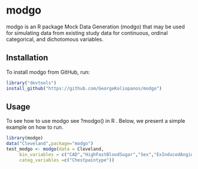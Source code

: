
# modgo

<!-- badges: start -->
<!-- badges: end -->

modgo is an R package Mock Data Generation (modgo) that may be used for
simulating data from existing study data for continuous, ordinal categorical,
and dichotomous variables.

## Installation

To install modgo from GitHub, run: 

``` r
library("devtools")
install_github("https://github.com/GeorgeKoliopanos/modgo")
```

## Usage

To see how to use modgo see ?modgo() in R . Below, we present a simple example
on how to run.

``` r
library(modgo)
data("Cleveland",package="modgo")
test_modgo <- modgo(data = Cleveland,
     bin_variables = c("CAD","HighFastBloodSugar","Sex","ExInducedAngina"),
     categ_variables =c("Chestpaintype"))
```

